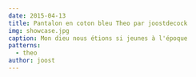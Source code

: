 ```yaml
---
date: 2015-04-13
title: Pantalon en coton bleu Theo par joostdecock
img: showcase.jpg
caption: Mon dieu nous étions si jeunes à l'époque
patterns:
  - theo
author: joost
---
```


